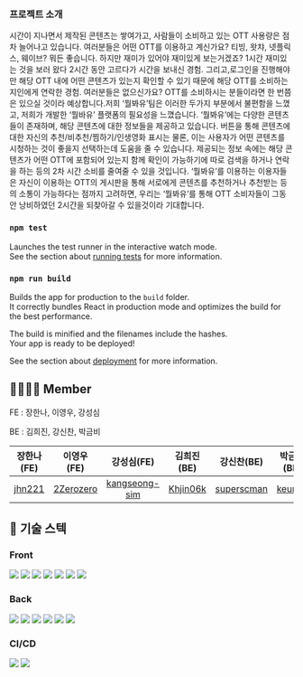 
### 프로젝트 소개

시간이 지나면서 제작된 콘텐츠는 쌓여가고, 사람들이 소비하고 있는 OTT 사용량은 점차 늘어나고 있습니다. 여러분들은 어떤 OTT를 이용하고 계신가요? 티빙, 왓챠, 넷플릭스, 웨이브? 뭐든 좋습니다.
하지만 재미가 있어야 재미있게 보는거겠죠? 1시간 재미있는 것을 보러 왔다 2시간 동안 고르다가 시간을 보내신 경험. 그리고,로그인을 진행해야만 해당 OTT 내에 어떤 콘텐츠가 있는지 확인할 수 있기 때문에 해당 OTT를 소비하는 지인에게 연락한 경험. 여러분들은 없으신가요?
OTT를 소비하시는 분들이라면 한 번쯤은 있으실 것이라 예상합니다.저희 ‘뭘봐유’팀은 이러한 두가지 부분에서 불편함을 느꼈고, 저희가 개발한 ‘뭘바유’ 플랫폼의 필요성을 느꼈습니다. 
‘뭘봐유’에는 다양한 콘텐츠들이 존재하며, 해당 콘텐츠에 대한 정보들을 제공하고 있습니다. 버튼을 통해 콘텐츠에 대한 자신의 추천/비추천/찜하기/인생영화 표시는 물론, 이는 사용자가 어떤 콘텐츠를 시청하는 것이 좋을지 선택하는데 도움을 줄 수 있습니다.
제공되는 정보 속에는 해당 콘텐츠가 어떤 OTT에 포함되어 있는지 함께 확인이 가능하기에 따로 검색을 하거나 연락을 하는 등의 2차 시간 소비를 줄여줄 수 있을 것입니다.
‘뭘봐유’를 이용하는 이용자들은 자신이 이용하는 OTT의 게시판을 통해 서로에게 콘텐츠를 추천하거나 추천받는 등의 소통이 가능하다는 점까지 고려하면, 우리는 ‘뭘봐유’를 통해 OTT 소비자들이 그동안 낭비하였던 2시간을 되찾아갈 수 있을것이라 기대합니다.


### `npm test`

Launches the test runner in the interactive watch mode.\
See the section about [running tests](https://facebook.github.io/create-react-app/docs/running-tests) for more information.

### `npm run build`

Builds the app for production to the `build` folder.\
It correctly bundles React in production mode and optimizes the build for the best performance.

The build is minified and the filenames include the hashes.\
Your app is ready to be deployed!

See the section about [deployment](https://facebook.github.io/create-react-app/docs/deployment) for more information.

## 👨‍👩‍👧‍👦 Member
FE : 장한나, 이영우, 강성심

BE : 김희진, 강신찬, 박금비


| 장한나(FE) |  이영우 (FE) |  강성심(FE)  |  김희진(BE)  |  강신찬(BE) |  박금비(BE) |
| :-: | :-: |  :-: |  :-: |  :-: |  :-: |
| [jhn221](https://github.com/jhn221) | [2Zerozero](https://github.com/2Zerozero) | [kangseong-sim](https://github.com/kangseong-sim) | [Khjin06k](https://github.com/Khjin06k) | [superscman](https://github.com/superscman)| [keumbi](https://github.com/keumbi)
## :low_brightness: 기술 스텍
### Front

  <img src="https://img.shields.io/badge/React-61DAFB?style=flat&logo=React&logoColor=white"/>
  <img src="https://img.shields.io/badge/styled-components-DB7093?style=flat&logo=styled-components&logoColor=white"/>
<img src="https://img.shields.io/badge/React_Query-FF4154?style=for-the-badge&logo=React_Query&logoColor=white">
  <img src="https://img.shields.io/badge/Axios-5A29E4?style=flat&logo=Axios&logoColor=white"/>
  <img src="https://img.shields.io/badge/React Router-CA4245?style=flat&logo=React Router&logoColor=white"/>
  <img src="https://img.shields.io/badge/html5-E34F26?style=for-the-badge&logo=html5&logoColor=white"> <img src="https://img.shields.io/badge/JavaScript-FFC000?style=for-the-badge&logo=JavaScript&logoColor=black"/> 

### Back

<img src="https://img.shields.io/badge/spring-6DB33F?style=for-the-badge&logo=spring&logoColor=white"/>

<img src="https://img.shields.io/badge/springBoot-6DB33F?style=for-the-badge&logo=springBoot&logoColor=white"/>

<img src="https://img.shields.io/badge/JAVA-F05032?style=for-the-badge&logo=JAVA&logoColor=white"/>

<img src="https://img.shields.io/badge/MySQL-4479A1?style=for-the-badge&logo=MySQL&logoColor=white"/>

<img src="https://img.shields.io/badge/Apache-D22128?style=for-the-badge&logo=Apache&logoColor=white"/>

<img src="https://img.shields.io/badge/SpringSecurity-6DB33F?style=for-the-badge&logo=SpringSecurity&logoColor=white"/>


### CI/CD

  <img src="https://img.shields.io/badge/Amazon S3-569A31?style=flat&logo=Amazon S3&logoColor=white"/>

  <img src="https://img.shields.io/badge/Amazon EC2-FF9900?style=flat&logo=Amazon EC2&logoColor=white"/>
